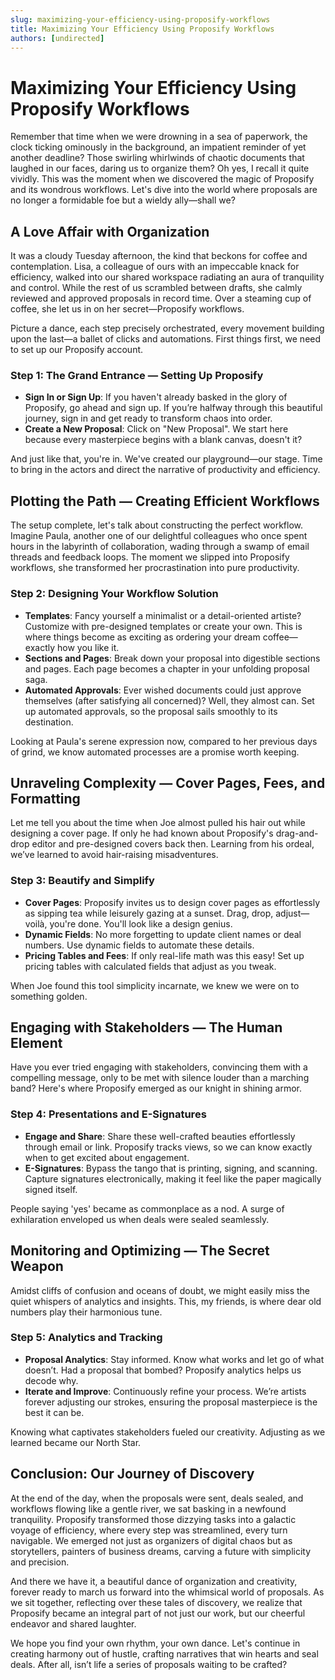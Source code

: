 ```yaml
---
slug: maximizing-your-efficiency-using-proposify-workflows
title: Maximizing Your Efficiency Using Proposify Workflows
authors: [undirected]
---
```



# Maximizing Your Efficiency Using Proposify Workflows

Remember that time when we were drowning in a sea of paperwork, the clock ticking ominously in the background, an impatient reminder of yet another deadline? Those swirling whirlwinds of chaotic documents that laughed in our faces, daring us to organize them? Oh yes, I recall it quite vividly. This was the moment when we discovered the magic of Proposify and its wondrous workflows. Let's dive into the world where proposals are no longer a formidable foe but a wieldy ally—shall we?

## A Love Affair with Organization

It was a cloudy Tuesday afternoon, the kind that beckons for coffee and contemplation. Lisa, a colleague of ours with an impeccable knack for efficiency, walked into our shared workspace radiating an aura of tranquility and control. While the rest of us scrambled between drafts, she calmly reviewed and approved proposals in record time. Over a steaming cup of coffee, she let us in on her secret—Proposify workflows.

Picture a dance, each step precisely orchestrated, every movement building upon the last—a ballet of clicks and automations. First things first, we need to set up our Proposify account. 

### Step 1: The Grand Entrance — Setting Up Proposify

- **Sign In or Sign Up**: If you haven't already basked in the glory of Proposify, go ahead and sign up. If you’re halfway through this beautiful journey, sign in and get ready to transform chaos into order.
- **Create a New Proposal**: Click on "New Proposal". We start here because every masterpiece begins with a blank canvas, doesn't it?
  
And just like that, you're in. We've created our playground—our stage. Time to bring in the actors and direct the narrative of productivity and efficiency.

## Plotting the Path — Creating Efficient Workflows

The setup complete, let's talk about constructing the perfect workflow. Imagine Paula, another one of our delightful colleagues who once spent hours in the labyrinth of collaboration, wading through a swamp of email threads and feedback loops. The moment we slipped into Proposify workflows, she transformed her procrastination into pure productivity.

### Step 2: Designing Your Workflow Solution

- **Templates**: Fancy yourself a minimalist or a detail-oriented artiste? Customize with pre-designed templates or create your own. This is where things become as exciting as ordering your dream coffee—exactly how you like it.
- **Sections and Pages**: Break down your proposal into digestible sections and pages. Each page becomes a chapter in your unfolding proposal saga.
- **Automated Approvals**: Ever wished documents could just approve themselves (after satisfying all concerned)? Well, they almost can. Set up automated approvals, so the proposal sails smoothly to its destination.

Looking at Paula's serene expression now, compared to her previous days of grind, we know automated processes are a promise worth keeping.

## Unraveling Complexity — Cover Pages, Fees, and Formatting

Let me tell you about the time when Joe almost pulled his hair out while designing a cover page. If only he had known about Proposify's drag-and-drop editor and pre-designed covers back then. Learning from his ordeal, we’ve learned to avoid hair-raising misadventures.

### Step 3: Beautify and Simplify

- **Cover Pages**: Proposify invites us to design cover pages as effortlessly as sipping tea while leisurely gazing at a sunset. Drag, drop, adjust—voilà, you're done. You'll look like a design genius.
- **Dynamic Fields**: No more forgetting to update client names or deal numbers. Use dynamic fields to automate these details.
- **Pricing Tables and Fees**: If only real-life math was this easy! Set up pricing tables with calculated fields that adjust as you tweak.

When Joe found this tool simplicity incarnate, we knew we were on to something golden.

## Engaging with Stakeholders — The Human Element

Have you ever tried engaging with stakeholders, convincing them with a compelling message, only to be met with silence louder than a marching band? Here's where Proposify emerged as our knight in shining armor.

### Step 4: Presentations and E-Signatures

- **Engage and Share**: Share these well-crafted beauties effortlessly through email or link. Proposify tracks views, so we can know exactly when to get excited about engagement.
- **E-Signatures**: Bypass the tango that is printing, signing, and scanning. Capture signatures electronically, making it feel like the paper magically signed itself.

People saying 'yes' became as commonplace as a nod. A surge of exhilaration enveloped us when deals were sealed seamlessly.

## Monitoring and Optimizing — The Secret Weapon

Amidst cliffs of confusion and oceans of doubt, we might easily miss the quiet whispers of analytics and insights. This, my friends, is where dear old numbers play their harmonious tune.

### Step 5: Analytics and Tracking

- **Proposal Analytics**: Stay informed. Know what works and let go of what doesn’t. Had a proposal that bombed? Proposify analytics helps us decode why.
- **Iterate and Improve**: Continuously refine your process. We’re artists forever adjusting our strokes, ensuring the proposal masterpiece is the best it can be.

Knowing what captivates stakeholders fueled our creativity. Adjusting as we learned became our North Star.

## Conclusion: Our Journey of Discovery

At the end of the day, when the proposals were sent, deals sealed, and workflows flowing like a gentle river, we sat basking in a newfound tranquility. Proposify transformed those dizzying tasks into a galactic voyage of efficiency, where every step was streamlined, every turn navigable. We emerged not just as organizers of digital chaos but as storytellers, painters of business dreams, carving a future with simplicity and precision.

And there we have it, a beautiful dance of organization and creativity, forever ready to march us forward into the whimsical world of proposals. As we sit together, reflecting over these tales of discovery, we realize that Proposify became an integral part of not just our work, but our cheerful endeavor and shared laughter.

We hope you find your own rhythm, your own dance. Let's continue in creating harmony out of hustle, crafting narratives that win hearts and seal deals. After all, isn’t life a series of proposals waiting to be crafted?